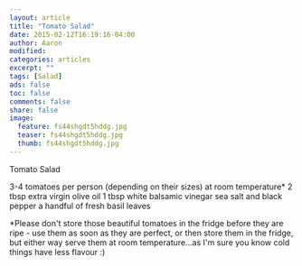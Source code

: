 ```yaml
---
layout: article
title: "Tomato Salad"
date: 2015-02-12T16:19:16-04:00
author: Aaron
modified:
categories: articles
excerpt: ""
tags: [Salad]
ads: false
toc: false
comments: false
share: false
image:
  feature: fs44shgdt5hddg.jpg
  teaser: fs44shgdt5hddg.jpg
  thumb: fs44shgdt5hddg.jpg
---
```


Tomato Salad

3-4 tomatoes per person (depending on their sizes) at room temperature*
2 tbsp extra virgin olive oil
1 tbsp white balsamic vinegar
sea salt and black pepper
a handful of fresh basil leaves

*Please don't store those beautiful tomatoes in the fridge before they are ripe - use them as soon as they are perfect, or then store them in the fridge, but either way serve them at room temperature...as I'm sure you know cold things have less flavour :)
